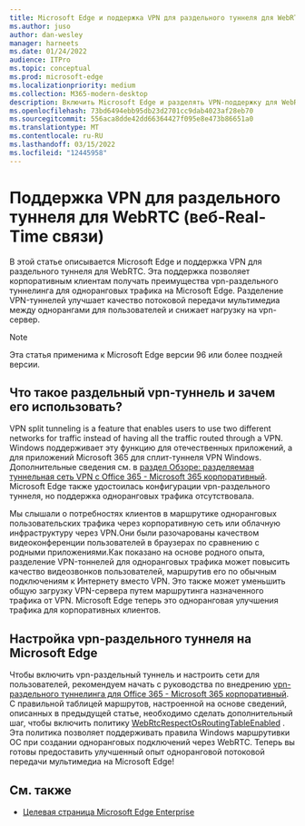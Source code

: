 ```yaml
---
title: Microsoft Edge и поддержка VPN для раздельного туннеля для WebRTC
ms.author: juso
author: dan-wesley
manager: harneets
ms.date: 01/24/2022
audience: ITPro
ms.topic: conceptual
ms.prod: microsoft-edge
ms.localizationpriority: medium
ms.collection: M365-modern-desktop
description: Включить Microsoft Edge и разделять VPN-поддержку для WebRTC (веб-Real-Time связи)
ms.openlocfilehash: 73bd6494ebb95db23d2701cc9dab4023af28eb70
ms.sourcegitcommit: 556aca8dde42dd66364427f095e8e473b86651a0
ms.translationtype: MT
ms.contentlocale: ru-RU
ms.lasthandoff: 03/15/2022
ms.locfileid: "12445958"
---
```

# <a name="split-tunnel-vpn-support-for-webrtc-web-real-time-communication"></a>Поддержка VPN для раздельного туннеля для WebRTC (веб-Real-Time связи)
  
В этой статье описывается Microsoft Edge и поддержка VPN для раздельного туннеля для WebRTC. Эта поддержка позволяет корпоративным клиентам получать преимущества vpn-раздельного туннелинга для одноранговых трафика на Microsoft Edge. Разделение VPN-туннелей улучшает качество потоковой передачи мультимедиа между однорангами для пользователей и снижает нагрузку на vpn-сервер.

> [!NOTE]
> Эта статья применима к Microsoft Edge версии 96 или более поздней версии.

## <a name="what-is-vpn-split-tunneling-and-why-should-i-use-it"></a>Что такое раздельный vpn-туннель и зачем его использовать?

VPN split tunneling is a feature that enables users to use two different networks for traffic instead of having all the traffic routed through a VPN. Windows поддерживает эту функцию для отечественных приложений, а для приложений Microsoft 365 для сплит-туннеля VPN Windows. Дополнительные сведения см. в [раздел Обзоре: разделяемая туннельная сеть VPN с Office 365 - Microsoft 365 корпоративный](/microsoft-365/enterprise/microsoft-365-vpn-split-tunnel?view=o365-worldwide&preserve-view=true). Microsoft Edge также удостоилась конфигурации vpn-раздельного туннеля, но поддержка одноранговых трафика отсутствовала.

Мы слышали о потребностях клиентов в маршрутике одноранговых пользовательских трафика через корпоративную сеть или облачную инфраструктуру через VPN.Они были разочарованы качеством видеоконференции пользователей в браузерах по сравнению с родными приложениями.Как показано на основе родного опыта, разделение VPN-тоннелей для одноранговых трафика может повысить качество видеозвонков пользователей, маршрутив его по обычным подключениям к Интернету вместо VPN. Это также может уменьшить общую загрузку VPN-сервера путем маршрутинга назначенного трафика от VPN. Microsoft Edge теперь это одноранговая улучшения трафика для корпоративных клиентов.

## <a name="how-to-configure-vpn-split-tunneling-on-microsoft-edge"></a>Настройка vpn-раздельного туннеля на Microsoft Edge

Чтобы включить vpn-раздельный туннель и настроить сети для пользователей, рекомендуем начать с руководства по внедрению [vpn-раздельного туннелинга для Office 365 - Microsoft 365 корпоративный](/microsoft-365/enterprise/microsoft-365-vpn-implement-split-tunnel?view=o365-worldwide&preserve-view=true). С правильной таблицей маршрутов, настроенной на основе сведений, описанных в предыдущей статье, необходимо сделать дополнительный шаг, чтобы включить политику [WebRtcRespectOsRoutingTableEnabled](/deployedge/microsoft-edge-policies#webrtcrespectosroutingtableenabled) . Эта политика позволяет поддерживать правила Windows маршрутивки ОС при создании одноранговых подключений через WebRTC. Теперь вы готовы предоставить улучшенный опыт одноранговой потоковой передачи мультимедиа на Microsoft Edge!

## <a name="see-also"></a>См. также

- [Целевая страница Microsoft Edge Enterprise](https://aka.ms/EdgeEnterprise)
